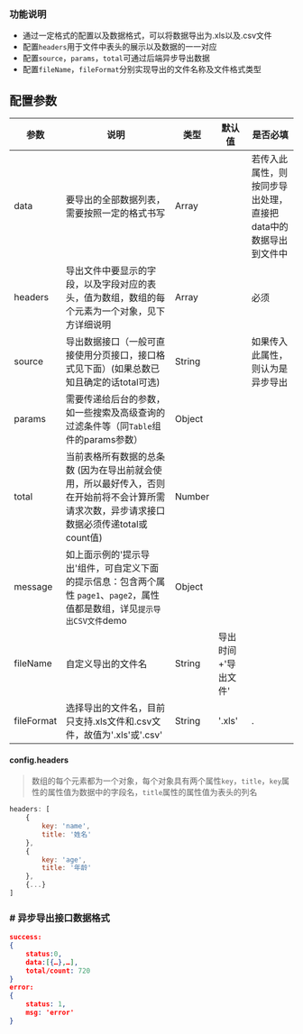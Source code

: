 ### 功能说明  
* 通过一定格式的配置以及数据格式，可以将数据导出为.xls以及.csv文件
* 配置`headers`用于文件中表头的展示以及数据的一一对应
* 配置`source`，`params`，`total`可通过后端异步导出数据
* 配置`fileName`，`fileFormat`分别实现导出的文件名称及文件格式类型

## 配置参数

| 参数 | 说明 | 类型 | 默认值 | 是否必填 |
| ---- | ---- | ----- | ----- | ----- |
| data | 要导出的全部数据列表，需要按照一定的格式书写 | Array |  | 若传入此属性，则按同步导出处理，直接把data中的数据导出到文件中 |
| headers | 导出文件中要显示的字段，以及字段对应的表头，值为数组，数组的每个元素为一个对象，见下方详细说明 | Array |  | 必须 |
| source | 导出数据接口（一般可直接使用分页接口，接口格式见下面）(如果总数已知且确定的话total可选) | String |  | 如果传入此属性，则认为是异步导出 |
| params | 需要传递给后台的参数，如一些搜索及高级查询的过滤条件等（同`Table`组件的params参数） | Object |  |  |
| total | 当前表格所有数据的总条数 (因为在导出前就会使用，所以最好传入，否则在开始前将不会计算所需请求次数，异步请求接口数据必须传递total或count值) | Number |  |  |
| message | 如上面示例的'提示导出'组件，可自定义下面的提示信息：包含两个属性 `page1`、`page2`，属性值都是数组，详见`提示导出CSV文件`demo | Object |  |  |
| fileName | 自定义导出的文件名 | String | 导出时间+'导出文件' |  |
| fileFormat | 选择导出的文件名，目前只支持.xls文件和.csv文件，故值为'.xls'或'.csv' | String | '.xls' | . |

#### config.headers
> 数组的每个元素都为一个对象，每个对象具有两个属性`key`，`title`，`key`属性的属性值为数据中的字段名，`title`属性的属性值为表头的列名

```javascript
headers: [
    {
        key: 'name',
        title: '姓名'
    },
    {
        key: 'age',
        title: '年龄'
    },
    {...}
]
```

### # 异步导出接口数据格式
```json
success:
{
    status:0,
    data:[{…},…],
    total/count: 720
}
error:
{
    status: 1,
    msg: 'error'
}
```
